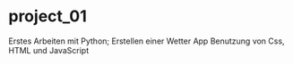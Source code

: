 # project_01
Erstes Arbeiten mit Python;
Erstellen einer Wetter App
Benutzung von Css, HTML und JavaScript
